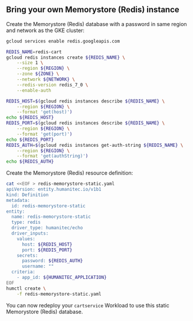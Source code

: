 ## Bring your own Memorystore (Redis) instance

Create the Memorystore (Redis) database with a password in same region and network as the GKE cluster:
```bash
gcloud services enable redis.googleapis.com

REDIS_NAME=redis-cart
gcloud redis instances create ${REDIS_NAME} \
    --size 1 \
    --region ${REGION} \
    --zone ${ZONE} \
    --network ${NETWORK} \
    --redis-version redis_7_0 \
    --enable-auth
```

```bash
REDIS_HOST=$(gcloud redis instances describe ${REDIS_NAME} \
    --region ${REGION} \
    --format 'get(host)')
echo ${REDIS_HOST}
REDIS_PORT=$(gcloud redis instances describe ${REDIS_NAME} \
    --region ${REGION} \
    --format 'get(port)')
echo ${REDIS_PORT}
REDIS_AUTH=$(gcloud redis instances get-auth-string ${REDIS_NAME} \
    --region ${REGION} \
    --format 'get(authString)')
echo ${REDIS_AUTH}
```

Create the Memorystore (Redis) resource definition:
```bash
cat <<EOF > redis-memorystore-static.yaml
apiVersion: entity.humanitec.io/v1b1
kind: Definition
metadata:
  id: redis-memorystore-static
entity:
  name: redis-memorystore-static
  type: redis
  driver_type: humanitec/echo
  driver_inputs:
    values:
      host: ${REDIS_HOST}
      port: ${REDIS_PORT}
    secrets:
      password: ${REDIS_AUTH}
      username: ""
  criteria:
    - app_id: ${HUMANITEC_APPLICATION}
EOF
humctl create \
    -f redis-memorystore-static.yaml
```

You can now redeploy your `cartservice` Workload to use this static Memorystore (Redis) database.